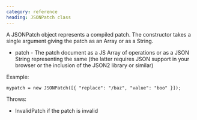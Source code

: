 ```yaml
--- 
category: reference
heading: JSONPatch class
---
```


A JSONPatch object represents a compiled patch. The constructor takes a single argument giving the patch as an Array or as a String.

* patch - The patch document as a JS Array of operations or as a JSON String representing the same (the latter requires JSON support in your browser or the inclusion of the JSON2 library or similar)

Example:

    mypatch = new JSONPatch([{ "replace": "/baz", "value": "boo" }]);


Throws:

* InvalidPatch if the patch is invalid
